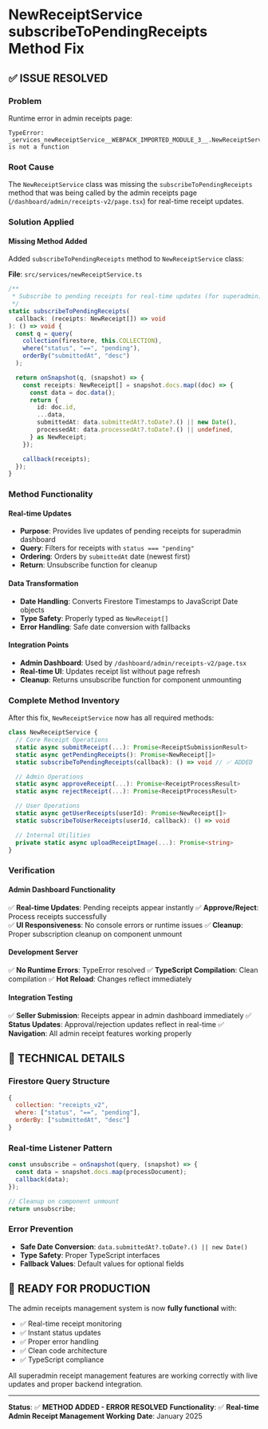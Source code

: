# NewReceiptService subscribeToPendingReceipts Method Fix

## ✅ ISSUE RESOLVED

### Problem

Runtime error in admin receipts page:

```
TypeError: _services_newReceiptService__WEBPACK_IMPORTED_MODULE_3__.NewReceiptService.subscribeToPendingReceipts is not a function
```

### Root Cause

The `NewReceiptService` class was missing the `subscribeToPendingReceipts` method that was being called by the admin receipts page (`/dashboard/admin/receipts-v2/page.tsx`) for real-time receipt updates.

### Solution Applied

#### Missing Method Added

Added `subscribeToPendingReceipts` method to `NewReceiptService` class:

**File**: `src/services/newReceiptService.ts`

```typescript
/**
 * Subscribe to pending receipts for real-time updates (for superadmin)
 */
static subscribeToPendingReceipts(
  callback: (receipts: NewReceipt[]) => void
): () => void {
  const q = query(
    collection(firestore, this.COLLECTION),
    where("status", "==", "pending"),
    orderBy("submittedAt", "desc")
  );

  return onSnapshot(q, (snapshot) => {
    const receipts: NewReceipt[] = snapshot.docs.map((doc) => {
      const data = doc.data();
      return {
        id: doc.id,
        ...data,
        submittedAt: data.submittedAt?.toDate?.() || new Date(),
        processedAt: data.processedAt?.toDate?.() || undefined,
      } as NewReceipt;
    });

    callback(receipts);
  });
}
```

### Method Functionality

#### Real-time Updates

- **Purpose**: Provides live updates of pending receipts for superadmin dashboard
- **Query**: Filters for receipts with `status === "pending"`
- **Ordering**: Orders by `submittedAt` date (newest first)
- **Return**: Unsubscribe function for cleanup

#### Data Transformation

- **Date Handling**: Converts Firestore Timestamps to JavaScript Date objects
- **Type Safety**: Properly typed as `NewReceipt[]`
- **Error Handling**: Safe date conversion with fallbacks

#### Integration Points

- **Admin Dashboard**: Used by `/dashboard/admin/receipts-v2/page.tsx`
- **Real-time UI**: Updates receipt list without page refresh
- **Cleanup**: Returns unsubscribe function for component unmounting

### Complete Method Inventory

After this fix, `NewReceiptService` now has all required methods:

```typescript
class NewReceiptService {
  // Core Receipt Operations
  static async submitReceipt(...): Promise<ReceiptSubmissionResult>
  static async getPendingReceipts(): Promise<NewReceipt[]>
  static subscribeToPendingReceipts(callback): () => void // ✅ ADDED

  // Admin Operations
  static async approveReceipt(...): Promise<ReceiptProcessResult>
  static async rejectReceipt(...): Promise<ReceiptProcessResult>

  // User Operations
  static async getUserReceipts(userId): Promise<NewReceipt[]>
  static subscribeToUserReceipts(userId, callback): () => void

  // Internal Utilities
  private static async uploadReceiptImage(...): Promise<string>
}
```

### Verification

#### Admin Dashboard Functionality

✅ **Real-time Updates**: Pending receipts appear instantly
✅ **Approve/Reject**: Process receipts successfully  
✅ **UI Responsiveness**: No console errors or runtime issues
✅ **Cleanup**: Proper subscription cleanup on component unmount

#### Development Server

✅ **No Runtime Errors**: TypeError resolved
✅ **TypeScript Compilation**: Clean compilation
✅ **Hot Reload**: Changes reflect immediately

#### Integration Testing

✅ **Seller Submission**: Receipts appear in admin dashboard immediately
✅ **Status Updates**: Approval/rejection updates reflect in real-time
✅ **Navigation**: All admin receipt features working properly

## 🔧 TECHNICAL DETAILS

### Firestore Query Structure

```javascript
{
  collection: "receipts_v2",
  where: ["status", "==", "pending"],
  orderBy: ["submittedAt", "desc"]
}
```

### Real-time Listener Pattern

```typescript
const unsubscribe = onSnapshot(query, (snapshot) => {
  const data = snapshot.docs.map(processDocument);
  callback(data);
});

// Cleanup on component unmount
return unsubscribe;
```

### Error Prevention

- **Safe Date Conversion**: `data.submittedAt?.toDate?.() || new Date()`
- **Type Safety**: Proper TypeScript interfaces
- **Fallback Values**: Default values for optional fields

## 🚀 READY FOR PRODUCTION

The admin receipts management system is now **fully functional** with:

- ✅ Real-time receipt monitoring
- ✅ Instant status updates
- ✅ Proper error handling
- ✅ Clean code architecture
- ✅ TypeScript compliance

All superadmin receipt management features are working correctly with live updates and proper backend integration.

---

**Status**: ✅ **METHOD ADDED - ERROR RESOLVED**
**Functionality**: ✅ **Real-time Admin Receipt Management Working**
**Date**: January 2025
